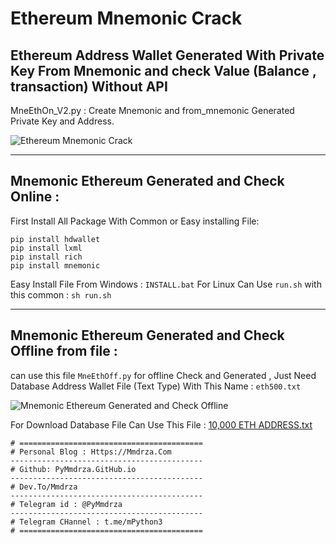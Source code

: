 # Ethereum Mnemonic Crack
Ethereum Address Wallet Generated With Private Key From Mnemonic and check Value (Balance , transaction) Without API
---
MneEthOn_V2.py : Create Mnemonic and from_mnemonic Generated Private Key and Address.

![Ethereum Mnemonic Crack](https://raw.githubusercontent.com/Pymmdrza/EthereumMnemonicCrack/mainx/MneEthOn_V2.JPG)

---
## Mnemonic Ethereum Generated and Check Online :

First Install All Package With Common or Easy installing File:

```
pip install hdwallet
pip install lxml
pip install rich
pip install mnemonic
```

Easy Install File From Windows : `INSTALL.bat` For Linux Can Use `run.sh` with this common : `sh run.sh`

---
## Mnemonic Ethereum Generated and Check Offline from file :

can use this file `MneEthOff.py` for offline Check and Generated , Just Need Database Address Wallet File (Text Type) With This Name : `eth500.txt`

![Mnemonic Ethereum Generated and Check Offline](https://raw.githubusercontent.com/Pymmdrza/EthereumMnemonicCrack/mainx/MneEthOff.JPG)

For Download Database File Can Use This File : [10,000 ETH ADDRESS.txt](https://github.com/Pymmdrza/Rich-Address-Wallet/blob/main/10000ETHRichAddress.md)

```
# =========================================
# Personal Blog : Https://Mmdrza.Com 
-------------------------------------------
# Github: PyMmdrza.GitHub.io
-------------------------------------------
# Dev.To/Mmdrza
-------------------------------------------
# Telegram id : @PyMmdrza
-------------------------------------------
# Telegram CHannel : t.me/mPython3
# =========================================
```
